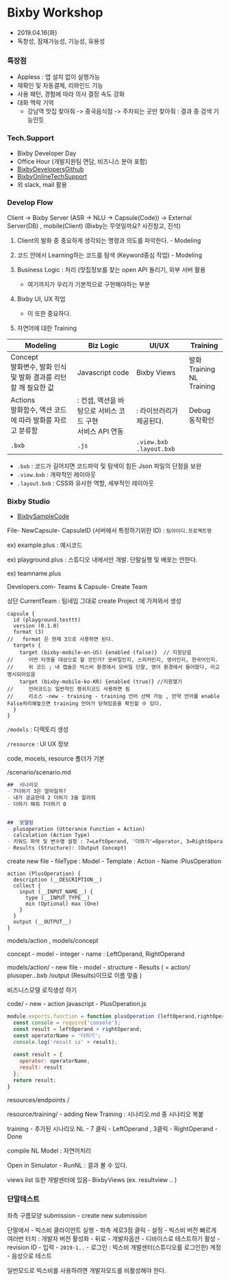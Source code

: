 #  Bixby Workshop

- 2019.04.16(화)
- 독창성, 잠재가능성, 기능성, 유용성

###  특장점

- Appless : 앱 설치 없이 실행가능 
- 재확인 및 자동결제, 리와인드 기능
- 사용 패턴, 경험에 따라 의사 결정 속도 강화 
- 대화 맥락 기억 
  - 강남역 맛집 찾아줘 -> 중국음식점 -> 주차되는 곳만 찾아줘 : 결과 중 검색 기능인듯

###  Tech.Support

- Bixby Developer Day 
- Office Hour (개발지원팀 면담, 비즈니스 분야 포함)
- [BixbyDevelopersGithub](https://github.com/bixbydevelopers)
- [BixbyOnlineTechSupport](https://support.bixbydevelopers.com/hc/en-us)
- 외 slack, mail 활용



###  Develop Flow

Client -> Bixby Server (ASR -> NLU -> Capsule(Code)) -> External Server(DB) , mobile(Client) (Bixby는 무엇일까요? 사진참고, 진석)

1. Client의 발화 중 중요하게 생각되는 명령과 의도를 파악한다. - Modeling  

2. 코드 안에서 Learning하는 코드를 탐색 (Keyword중심 작업) - Modeling 

3. Business Logic : 처리 (맛집정보를 찾는 open API 돌리기, 외부 서버 활용
   - 여기까지가 우리가 기본적으로 구현해야하는 부분 
4. Bixby UI, UX 작업 
   - 이 또한 중요하다. 

5. 자연어에 대한 Training 

| Modeling                                                     | Biz Logic                                                    | UI/UX                         | Training                      |
| ------------------------------------------------------------ | ------------------------------------------------------------ | ----------------------------- | ----------------------------- |
| Concept<br/>발화변수, 발화 인식 및 발화 결과를 리턴할 깨 필요한 값 | Javascript code                                              | Bixby Views                   | 발화 Training<br/>NL Training |
| Actions<br/>발화함수, 액션 코드에 따라 발화를 자르고 분류함  | : 컨셉, 액션을 바탕으로 서비스 코드 구현 <br/>서비스 API 연동 | : 라이브러리가 제공된다.      | Debug<br/>동작확인            |
| `.bxb`                                                       | `.js`                                                        | `.view.bxb`<br/>`.layout.bxb` |                               |

- `.bxb` : 코드가 길어지면 코드파악 및 탐색이 힘든 Json 파일의 단점을 보완
- `.view.bxb` : 개략적인 레이아웃 
- `.layout.bxb` : CSS와 유사한 역할, 세부적인 레이아웃



###  Bixby Studio

- [BixbySampleCode](https://bixbydevelopers.com/dev/docs/sample-capsules/samples)

  

File- NewCapsule- CapsuleID (서버에서 특정하기위한 ID) : `팀아이디.프로젝트명`

ex) example.plus : 예시코드  

ex) playground.plus : 스튜디오 내에서만 개발. 단말실행 및 배포는 안한다. 

ex) teamname.plus 



Developers.com- Teams & Capsule- Create Team

상단 CurrentTeam : 팀네임 그대로 create Project 에 가져와서 생성

``` bxb
capsule {
  id (playground.testtt)
  version (0.1.0)
  format (3) 
//   format 은 현재 3으로 사용하면 된다. 
  targets {
    target (bixby-mobile-en-US) {enabled (false)}  // 지원닫음 
//     어떤 타겟을 대상으로 할 것인가? 모바일인지, 스피커인지, 영어인지, 한국어인지.
//     위 코드 ; 내 캡슐은 빅스비 환경에서 모바일 단말, 영어 환경에서 들어왔다, 라고 명시되어있음
    target (bixby-mobile-ko-KR) {enabled (true)} //지원열기
//     언어코드는 일반적인 랭귀지코드 사용하면 됨
//     리소스 -new - training - training 언어 선택 가능 , 만약 언어를 enable False처리해놓으면 training 언어가 닫혀있음을 확인할 수 있다. 
  }
}
```

`/models` : 디렉토리 생성 

`/resource` : UI UX 정보



code, mocels, resource 폴더가 기본

/scenario/scenario.md

``` markdown
##  시나리오 
- 7더하기 3은 얼마일까? 
- 내가 궁금한데 2 더하기 3을 알려줘 
- 더하기 해줘 7더하기 0


##  모델링 
- plusoperation (Utterance Function = Action)
- calculation (Action Type)
- 키워드 파악 및 변수명 설정 : 7=LeftOperand, '더하기'=Operator, 3=RightOperand (Input Concept) *여기서 Operator는 생략해도 된다. 왜?????????
- Results (Structure): (Output Concept)

```

create new file - fileType : Model - Template : Action - Name :PlusOperation 

``` bxb
action (PlusOperation) {
  description (__DESCRIPTION__)
  collect {
    input (__INPUT_NAME__) {
      type (__INPUT_TYPE__)
      min (Optional) max (One)
    }
  }
  output (__OUTPUT__)
}

```

models/action , models/concept 

concept - model - integer - name : LeftOperand, RightOperand

models/action/ - new file - model - structure - Results ( =  action/ plusoper...bxb /output (Results)이므로 이름 맞춤 )





비즈니스모델 로직생성 하기

code/ - new - action javascript - PlusOperation.js

``` javascript
module.exports.function = function plusOperation (leftOperand,rightOperand ) {
  const console = require('console');
  const result = leftOperand + rightOperand;
  const operatorName = '더하기';
  console.log('result is' + result);
  
  const result = {
    operator: operatorName,
    result: result
  };
  return result; 
}
```

resources/endpoints /

resource/training/  - adding New Training  : 시나리오.md 중 시나리오 복붙

training - 추가된 시나리오 NL - 7 클릭 - LeftOperand , 3클릭 - RightOperand - Done

compile NL Model : 자연어처리 

Open in Simulator - RunNL : 결과 볼 수 있다. 



views list 또한 개발센터에 있음- BixbyViews (ex. resultview .. ) 







###  단말테스트 

좌측 구름모양 submission - create new submission 

단말에서 - 빅스비 클라이언트 실행 - 좌측 세로3점 클릭 - 설정 - 빅스비 버전 빠르게 여러번 터치 : 개발자 버전 활성화 - 뒤로 - 개발자옵션 - 디바이스로 테스트하기 활성 - revision ID - 입력 - `2019-1..` - 로그인 : 빅스비 개발센터(스튜디오를 로그인한) 계정 - 음성으로 테스트 

일반모드로 빅스비를 사용하려면 개발자모드를 비활성해야 한다. 

